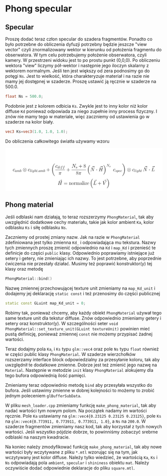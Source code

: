 # Phong  specular

## Specular

Proszę dodać teraz człon specular do szadera fragmentów. Ponadto co było potrzebne do obliczenia dyfuzji potrzebny
będzie jeszcze "view vector" czyli znormalizowany wektor w kierunku od położenia fragmentu do obserwatora. W tym celu
potrzebujemy położenie obserwatora, czyli kamery. W przestrzeni widoku jest to po prostu punkt (0,0,0). Po obliczeniu
wektora "view" liczymy pół-wektor i następnie jego iloczyn skalarny z wektorem normalnym. Jeśli ten jest większy od zera
podnosimy go do potęgi `Ns`. Jest to wielkość, która charakteryzuje materiał i na razie nie mamy jej dostępnej w
szaderze. Proszę ustawić ją ręcznie w szaderze na 500.0.

```glsl
float Ns = 500.0; 
```

Podobnie jest z kolorem odbicia `Ks`. Zwykle jest to inny kolor niż kolor diffuse `Kd` ponieważ odpowiada za niego
zupełnie inny process fizyczny. I znów nie mamy tego w materiale, więc zaczniemy od ustawienia go w szaderze na kolor
biały.

```glsl
vec3 Ks=vec3(1.0, 1.0, 1.0); 
```

Do obliczenia całkowitego światła używamy wzoru

<img src="phong.png"/> 

## Phong material

Jeśli odblaski nam działają, to teraz rozszerzymy `PhongMaterial`, tak aby uwzględnić dodatkowe cechy materiału, takie
jak kolor ambient `Ka`, kolor odblasku `Ks` i siłę odblasku `Ns`.

Zaczniemy od prostej zmiany nazw. Jak na razie
w `PhongMaterial` zdefiniowana jest tylko zmienna `Kd_` i odpowiadająca mu tekstura. Nazwy tych zmiennych proszę
zmienić
odpowiednio na `Kd` i `map_Kd` i przenieść te definicje do części `public` klasy. Odpowiednio poprawiamy istniejące już
setery i getery, nie zmieniając ich nazwy. To
jest potrzebne, aby poprzednie ćwiczenia nie przestały działać. Musimy też poprawić konstruktor(y) tej klasy oraz metodę

```c++
PhongMaterial::bind()
```

Nazwę zmiennej przechowującej texture
unit zmieniamy na `map_Kd_unit` i dodajemy jej deklarację `static const` i też przenosimy do części publicznej

```c++
static const GLuint map_Kd_unit = 0;
```

Robimy tak, ponieważ chcemy, aby każdy obiekt `PhongMaterial`  używał tego same texture unit dla tekstur diffuse. Znów
odpowiednio zmieniamy getery i setery oraz konstruktor(y). W szczególności
seter `void PhongMaterial::set_texture_unit(GLuint textureUnit)` powinien mieć pustą definicję, ponieważ
zmiennej `const` nie możemy przypisać żadnej wartości.

Teraz dodajmy pola `Ka`, i `Ks` typu `glm::vec4` oraz pole `Ns` typu `float` również w części public
klasy `PhongMaterial`. W szaderze
wierzchołków rozszerzamy interface block odpowiedzialny za przesyłanie koloru, tak aby uwzględnił te dodatkowe zmienne.
Dobrze jest też zmienić jego nazwę na `Material`. Następnie w metodzie `init` klasy `PhongMaterial` alokujemy dla tego
bufora odpowiednią ilość pamięci.

Zmieniamy teraz odpowiednio metodę `bind` aby przesyłała wszystko do bufora. Jeśli ustawimy zmienne w dobrej kolejności
to
możemy to zrobić jednym poleceniem `glBufferSubData`.

W pliku `mesh_loader.cpp` zmieniamy funkcję `make_phong_material`, tak aby nadać wartości tym nowym polom. Na początek
nadamy im wartości ręcznie. Pole `Ka` ustawiamy na `glm::vec4{0.23125 0.23125 0.23125}`, pole `Ks` na `glm::vec4{0.773911, 0.773911,
0.773911, 1.0}`, a `Ns` na
`200.0`. W szaderze fragmentów zmieniamy nasz kod, tak aby korzystał z tych nowych wartości. Jeśli wszystko pójdzie
dobrze, to powinniśmy zobaczyć srebrne odblaski na naszym kwadracie.

Na koniec należy zmodyfikować funkcję `make_phong_material`, tak aby nowe wartości były wczytywane z pliku `*.mtl`
wzorując się na tym, jak wczytywany jest kolor diffuse. Należy tylko wiedzieć, że
wartością `Ka`, `Ks` i `Ns` odpowiadają pola `ambient`, `specular` i `shininess` obiektu `mat`. Należy oczywiście dodać
odpowiednie deklaracje do pliku `square.mtl`.


